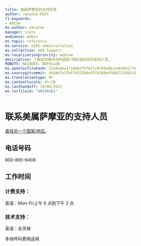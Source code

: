 ```yaml
---
title: 美属萨摩亚的支持信息
author: cmcatee-MSFT
f1.keywords:
- NOCSH
ms.author: cmcatee
manager: scotv
audience: Admin
ms.topic: reference
ms.service: o365-administration
ms.collection: Adm_Support
ms.localizationpriority: medium
description: 了解如何联系你的国家/地区或地区的支持人员。
ROBOTS: NOINDEX, NOFOLLOW
ms.openlocfilehash: 32a9adba1f18a6275f627c0740a86c2a830d177e
ms.sourcegitcommit: d4b867e37bf741528ded7fb289e4f6847228d2c5
ms.translationtype: MT
ms.contentlocale: zh-CN
ms.lasthandoff: 10/06/2021
ms.locfileid: "60199161"
---
```

# <a name="contact-support-for-american-samoa"></a>联系美属萨摩亚的支持人员

[查找另一个国家/地区](../../business-video/get-help-support.md)。

## <a name="phone-number"></a>电话号码
800-865-9408

## <a name="hours"></a>工作时间
### <a name="billing-support"></a>计费支持：

英语：Mon-Fri上午 6 点到下午 2 点

### <a name="technical-support"></a>技术支持：

英语：全天候

本地呼叫费用适用
